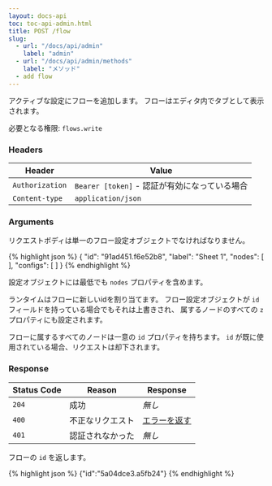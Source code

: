 ```yaml
---
layout: docs-api
toc: toc-api-admin.html
title: POST /flow
slug:
  - url: "/docs/api/admin"
    label: "admin"
  - url: "/docs/api/admin/methods"
    label: "メソッド"
  - add flow
---
```


アクティブな設定にフローを追加します。
フローはエディタ内でタブとして表示されます。

必要となる権限: <code>flows.write</code>

### Headers

Header                     | Value
---------------------------|----------
`Authorization`            | `Bearer [token]` - 認証が有効になっている場合
`Content-type`             | `application/json`

### Arguments

リクエストボディは単一のフロー設定オブジェクトでなければなりません。

{% highlight json %}
{
  "id": "91ad451.f6e52b8",
  "label": "Sheet 1",
  "nodes": [ ],
  "configs": [ ]
}
{% endhighlight %}

設定オブジェクトには最低でも `nodes` プロパティを含めます。

ランタイムはフローに新しいidを割り当てます。
フロー設定オブジェクトが `id` フィールドを持っている場合でもそれは上書きされ、
属するノードのすべての `z` プロパティにも設定されます。

フローに属するすべてのノードは一意の `id` プロパティを持ちます。
`id` が既に使用されている場合、リクエストは却下されます。

### Response

Status Code | Reason           | Response
------------|------------------|--------------
`204`       | 成功             | _無し_
`400`       | 不正なリクエスト | [エラーを返す](/docs/api/admin/errors)
`401`       | 認証されなかった | _無し_

フローの `id` を返します。

{% highlight json %}
{"id":"5a04dce3.a5fb24"}
{% endhighlight %}
